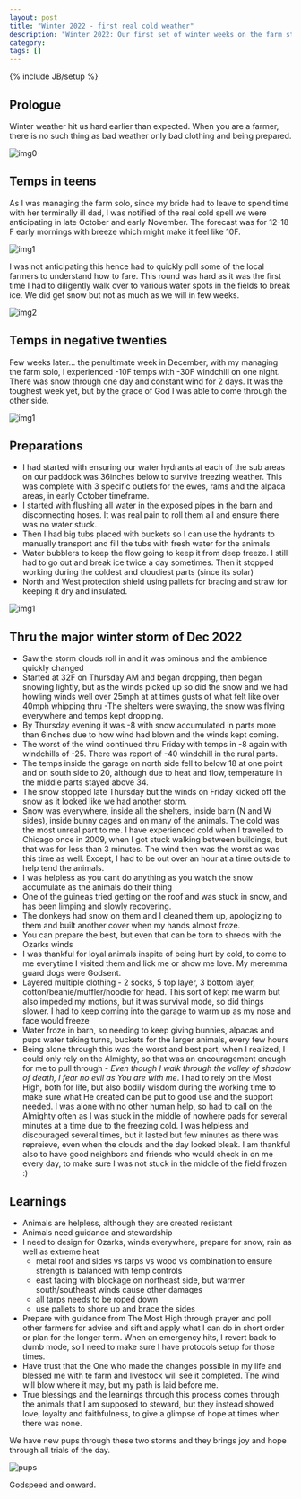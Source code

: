 ```yaml
---
layout: post
title: "Winter 2022 - first real cold weather"
description: "Winter 2022: Our first set of winter weeks on the farm started and it was one of the coldest spell I have experienced."
category: 
tags: []
---
```

{% include JB/setup %}

## Prologue
Winter weather hit us hard earlier than expected. When you are a farmer, there is no such thing as bad weather only bad clothing and being prepared.

![img0](https://brahminbeliever.com/plato-pics/plato1.jpg)

## Temps in teens
As I was managing the farm solo, since my bride had to leave to spend time with her terminally ill dad, I was notified of the real cold spell we were anticipating in late October and early November. The forecast was for 12-18 F early mornings with breeze which might make it feel like 10F.

![img1](https://brahminbeliever.com/plato-pics/subzero1.jpeg)

I was not anticipating this hence had to quickly poll some of the local farmers to understand how to fare. This round was hard as it was the first time I had to diligently walk over to various water spots in the fields to break ice. We did get snow but not as much as we will in few weeks.

![img2](https://brahminbeliever.com/plato-pics/cold-alpaca.jpeg)

## Temps in negative twenties
Few weeks later... the penultimate week in December, with my managing the farm solo, I experienced -10F temps with -30F windchill on one night. There was snow through one day and constant wind for 2 days. It was the toughest week yet, but by the grace of God I was able to come through the other side.

![img1](https://brahminbeliever.com/plato-pics/cold-west.jpeg)

## Preparations
- I had started with ensuring our water hydrants at each of the sub areas on our paddock was 36inches below to survive freezing weather. This was complete with 3 specific outlets for the ewes, rams and the alpaca areas, in early October timeframe.
- I started with flushing all water in the exposed pipes in the barn and disconnecting hoses. It was real pain to roll them all and ensure there was no water stuck.
- Then I had big tubs placed with buckets so I can use the hydrants to manually transport and fill the tubs with fresh water for the animals
- Water bubblers to keep the flow going to keep it from deep freeze. I still had to go out and break ice twice a day sometimes. Then it stopped working during the coldest and cloudiest parts (since its solar)
- North and West protection shield using pallets for bracing and straw for keeping it dry and insulated.

![img1](https://brahminbeliever.com/plato-pics/cold-sheep.jpeg)

## Thru the major winter storm of Dec 2022
- Saw the storm clouds roll in and it was ominous and the ambience quickly changed
- Started at 32F on Thursday AM and began dropping, then began snowing lightly, but as the winds picked up so did the snow and we had howling winds well over 25mph at at times gusts of what felt like over 40mph whipping thru
-The shelters were swaying, the snow was flying everywhere and temps kept dropping.
- By Thursday evening it was -8 with snow accumulated in parts more than 6inches due to how wind had blown and the winds kept coming.
- The worst of the wind continued thru Friday with temps in -8 again with windchills of -25. There was report of -40 windchill in the rural parts.
- The temps inside the garage on north side fell to below 18 at one point and on south side to 20, although due to heat and flow, temperature in the middle parts stayed above 34.
- The snow stopped late Thursday but the winds on Friday kicked off the snow as it looked like we had another storm.
- Snow was everywhere, inside all the shelters, inside barn (N and W sides), inside bunny cages and on many of the animals. The cold was the most unreal part to me. I have experienced cold when I travelled to Chicago once in 2009, when I got stuck walking between buildings, but that was for less than 3 minutes. The wind then was the worst as was this time as well. Except, I had to be out over an hour at a time outside to help tend the animals.
- I was helpless as you cant do anything as you watch the snow accumulate as the animals do their thing
- One of the guineas tried getting on the roof and was stuck in snow, and has been limping and slowly recovering.
- The donkeys had snow on them and I cleaned them up, apologizing to them and built another cover when my hands almost froze.
- You can prepare the best, but even that can be torn to shreds with the Ozarks winds
- I was thankful for loyal animals inspite of being hurt by cold, to come to me everytime I visited them and lick me or show me love. My meremma guard dogs were Godsent.
- Layered multiple clothing - 2 socks, 5 top layer, 3 bottom layer, cotton/beanie/muffler/hoodie for head. This sort of kept me warm but also impeded my motions, but it was survival mode, so did things slower. I had to keep coming into the garage to warm up as my nose and face would freeze
- Water froze in barn, so needing to keep giving bunnies, alpacas and pups water taking turns, buckets for the larger animals, every few hours
- Being alone through this was the worst and best part, when I realized, I could only rely on the Almighty, so that was an encouragement enough for me to pull through - *Even though I walk through the valley of shadow of death, I fear no evil as You are with me*. I had to rely on the Most High, both for life, but also bodily wisdom during the working time to make sure what He created can be put to good use and the support needed. I was alone with no other human help, so had to call on the Almighty often as I was stuck in the middle of nowhere pads for several minutes at a time due to the freezing cold. I was helpless and discouraged several times, but it lasted but few minutes as there was repreieve, even when the clouds and the day looked bleak. I am thankful also to have good neighbors and friends who would check in on me every day, to make sure I was not stuck in the middle of the field frozen :)

## Learnings
- Animals are helpless, although they are created resistant
- Animals need guidance and stewardship
- I need to design for Ozarks, winds everywhere, prepare for snow, rain as well as extreme heat
    - metal roof and sides vs tarps vs wood vs combination to ensure strength is balanced with temp controls
    - east facing with blockage on northeast side, but warmer south/southeast winds cause other damages
    - all tarps needs to be roped down
    - use pallets to shore up and brace the sides
- Prepare with guidance from The Most High through prayer and poll other farmers for advise and sift and apply what I can do in short order or plan for the longer term. When an emergency hits, I revert back to dumb mode, so I need to make sure I have protocols setup for those times.
- Have trust that the One who made the changes possible in my life and blessed me with te farm and livestock will see it completed. The wind will blow where it may, but my path is laid before me.
- True blessings and the learnings through this process comes through the animals that I am supposed to steward, but they instead showed love, loyalty and faithfulness, to give a glimpse of hope at times when there was none.

We have new pups through these two storms and they brings joy and hope through all trials of the day.

![pups](https://brahminbeliever.com/plato-pics/daisy-pups.jpeg)


Godspeed and onward.